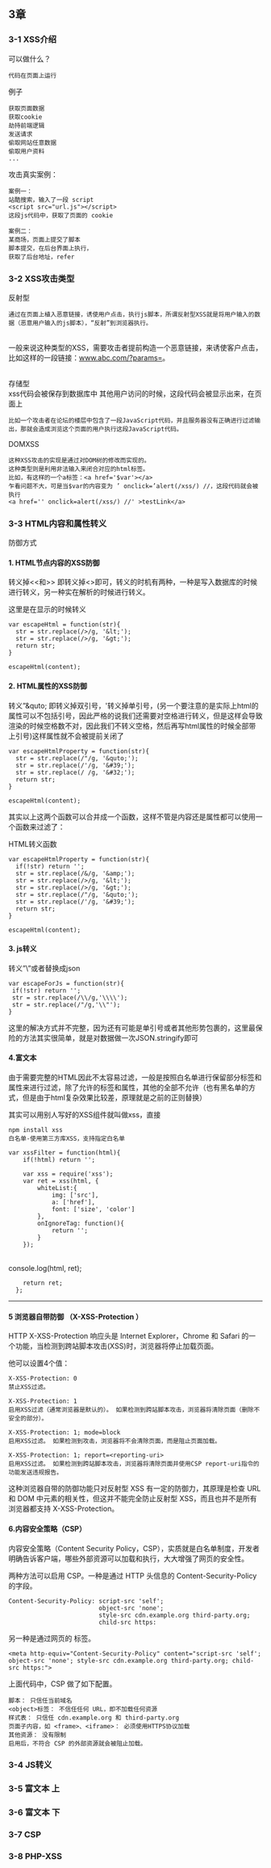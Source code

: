 ## 3章

### 3-1 XSS介绍

可以做什么？
	
	代码在页面上运行

例子

	获取页面数据
	获取cookie 
	劫持前端逻辑
	发送请求
	偷取网站任意数据
	偷取用户资料
	...

攻击真实案例：
	
	案例一：
	站酷搜索，输入了一段 script
	<script src="url.js"></script>
	这段js代码中，获取了页面的 cookie
	
	案例二：
	某商场，页面上提交了脚本
	脚本提交，在后台界面上执行，
	获取了后台地址，refer



### 3-2 XSS攻击类型

反射型
	
	通过在页面上植入恶意链接，诱使用户点击，执行js脚本，所谓反射型XSS就是将用户输入的数据（恶意用户输入的js脚本），“反射”到浏览器执行。


​	
	一般来说这种类型的XSS，需要攻击者提前构造一个恶意链接，来诱使客户点击，比如这样的一段链接：www.abc.com/?params=<script>alert(/xss/)</script>。


​	
存储型
​	
	xss代码会被保存到数据库中
	其他用户访问的时候，这段代码会被显示出来，在页面上
	 
	比如一个攻击者在论坛的楼层中包含了一段JavaScript代码，并且服务器没有正确进行过滤输出，那就会造成浏览这个页面的用户执行这段JavaScript代码。

DOMXSS
	
	这种XSS攻击的实现是通过对DOM树的修改而实现的。
	这种类型则是利用非法输入来闭合对应的html标签。
	比如，有这样的一个a标签：<a href='$var'></a>
	乍看问题不大，可是当$var的内容变为 ’ οnclick=’alert(/xss/) //，这段代码就会被执行
	<a href='' onclick=alert(/xss/) //' >testLink</a>

### 3-3 HTML内容和属性转义


防御方式	

#### 1. HTML节点内容的XSS防御	

转义掉<<和>> 即转义掉<>即可，转义的时机有两种，一种是写入数据库的时候进行转义，另一种实在解析的时候进行转义。	

这里是在显示的时候转义

	var escapeHtml = function(str){
	  str = str.replace(/>/g, '&lt;');
	  str = str.replace(/>/g, '&gt;');
	  return str;
	}
	
	escapeHtml(content);

#### 2. HTML属性的XSS防御	

转义”&quto; 即转义掉双引号，'转义掉单引号，(另一个要注意的是实际上html的属性可以不包括引号，因此严格的说我们还需要对空格进行转义，但是这样会导致渲染的时候空格数不对，因此我们不转义空格，然后再写html属性的时候全部带上引号)这样属性就不会被提前关闭了

	var escapeHtmlProperty = function(str){
	  str = str.replace(/"/g, '&quto;');
	  str = str.replace(/'/g, '&#39;');
	  str = str.replace(/ /g, '&#32;');
	  return str;
	}
	
	escapeHtml(content);

其实以上这两个函数可以合并成一个函数，这样不管是内容还是属性都可以使用一个函数来过滤了：

HTML转义函数

	var escapeHtmlProperty = function(str){
	  if(!str) return '';
	  str = str.replace(/&/g, '&amp;');
	  str = str.replace(/>/g, '&lt;'); 
	  str = str.replace(/>/g, '&gt;');
	  str = str.replace(/"/g, '&quto;');
	  str = str.replace(/'/g, '&#39;');
	  return str;
	}
	
	escapeHtml(content);

#### 3. js转义

转义”\”或者替换成json

	var escapeForJs = function(str){
	 if(!str) return '';
	 str = str.replace(/\\/g,'\\\\');
	 str = str.replace(/"/g,'\\"');
	}

这里的解决方式并不完整，因为还有可能是单引号或者其他形势包裹的，这里最保险的方法其实很简单，就是对数据做一次JSON.stringify即可

#### 4.富文本

由于需要完整的HTML因此不太容易过滤，一般是按照白名单进行保留部分标签和属性来进行过滤，除了允许的标签和属性，其他的全部不允许（也有黑名单的方式，但是由于html复杂效果比较差，原理就是之前的正则替换）

其实可以用别人写好的XSS组件就叫做xss，直接

	npm install xss
	白名单-使用第三方库XSS，支持指定白名单
	
	var xssFilter = function(html){
	    if(!html) return '';
	
	    var xss = require('xss');
	    var ret = xss(html, {
	        whiteList:{
	            img: ['src'],
	            a: ['href'],
	            font: ['size', 'color']
	        },
	        onIgnoreTag: function(){
	            return '';
	        }
	    });


​	
	    console.log(html, ret);
	
	    return ret;
	  };

<hr>

#### 5 浏览器自带防御 （X-XSS-Protection ）
HTTP X-XSS-Protection 响应头是 Internet Explorer，Chrome 和 Safari 的一个功能，当检测到跨站脚本攻击(XSS)时，浏览器将停止加载页面。

他可以设置4个值：

	X-XSS-Protection: 0     
	禁止XSS过滤。     
	
	X-XSS-Protection: 1       
	启用XSS过滤（通常浏览器是默认的）。 如果检测到跨站脚本攻击，浏览器将清除页面（删除不安全的部分）。  
	
	X-XSS-Protection: 1; mode=block  
	启用XSS过滤。 如果检测到攻击，浏览器将不会清除页面，而是阻止页面加载。  
	
	X-XSS-Protection: 1; report=<reporting-uri>    
	启用XSS过滤。 如果检测到跨站脚本攻击，浏览器将清除页面并使用CSP report-uri指令的功能发送违规报告。  

这种浏览器自带的防御功能只对反射型 XSS 有一定的防御力，其原理是检查 URL 和 DOM 中元素的相关性，但这并不能完全防止反射型 XSS，而且也并不是所有浏览器都支持 X-XSS-Protection。



#### 6.内容安全策略（CSP）
内容安全策略（Content Security Policy，CSP），实质就是白名单制度，开发者明确告诉客户端，哪些外部资源可以加载和执行，大大增强了网页的安全性。

两种方法可以启用 CSP。一种是通过 HTTP 头信息的 Content-Security-Policy 的字段。

	Content-Security-Policy: script-src 'self'; 
	                         object-src 'none';
	                         style-src cdn.example.org third-party.org; 
	                         child-src https:
另一种是通过网页的 <meta> 标签。

	<meta http-equiv="Content-Security-Policy" content="script-src 'self'; object-src 'none'; style-src cdn.example.org third-party.org; child-src https:">

上面代码中，CSP 做了如下配置。

	脚本： 只信任当前域名
	<object>标签： 不信任任何 URL，即不加载任何资源
	样式表： 只信任 cdn.example.org 和 third-party.org
	页面子内容，如 <frame>、<iframe>： 必须使用HTTPS协议加载
	其他资源： 没有限制
	启用后，不符合 CSP 的外部资源就会被阻止加载。

### 3-4 JS转义
### 3-5 富文本 上
### 3-6 富文本 下
### 3-7 CSP
### 3-8 PHP-XSS